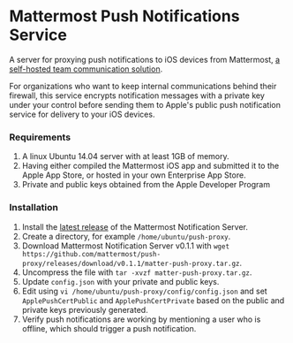 # Mattermost Push Notifications Service 

A server for proxying push notifications to iOS devices from Mattermost, [a self-hosted team communication solution](http://www.mattermost.org/). 

For organizations who want to keep internal communications behind their firewall, this service encrypts notification messages with a private key under your control before sending them to Apple's public push notification service for delivery to your iOS devices. 

### Requirements

1. A linux Ubuntu 14.04 server with at least 1GB of memory.  
2. Having either compiled the Mattermost iOS app and submitted it to the Apple App Store, or hosted in your own Enterprise App Store. 
3. Private and public keys obtained from the Apple Developer Program


### Installation 

1. Install the [latest release](https://github.com/mattermost/push-proxy/releases) of the Mattermost Notification Server.
  1. Create a directory, for example `/home/ubuntu/push-proxy`.
  2. Download Mattermost Notification Server v0.1.1 with `wget https://github.com/mattermost/push-proxy/releases/download/v0.1.1/matter-push-proxy.tar.gz`.
  3. Uncompress the file with `tar -xvzf matter-push-proxy.tar.gz`.
2. Update `config.json` with your private and public keys.
  3. Edit using `vi /home/ubuntu/push-proxy/config/config.json` and set `ApplePushCertPublic` and `ApplePushCertPrivate` based on the public and private keys previously generated. 
3. Verify push notifications are working by mentioning a user who is offline, which should trigger a push notification.

